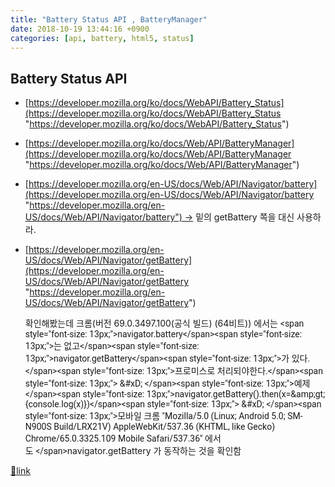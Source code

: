 ```yaml
---
title: "Battery Status API , BatteryManager"
date: 2018-10-19 13:44:16 +0900
categories: [api, battery, html5, status]
---
```


Battery Status API
------------------

  
- [https://developer.mozilla.org/ko/docs/WebAPI/Battery_Status](https://developer.mozilla.org/ko/docs/WebAPI/Battery_Status "https://developer.mozilla.org/ko/docs/WebAPI/Battery_Status")
- [https://developer.mozilla.org/ko/docs/Web/API/BatteryManager](https://developer.mozilla.org/ko/docs/Web/API/BatteryManager "https://developer.mozilla.org/ko/docs/Web/API/BatteryManager")
- [https://developer.mozilla.org/en-US/docs/Web/API/Navigator/battery](https://developer.mozilla.org/en-US/docs/Web/API/Navigator/battery "https://developer.mozilla.org/en-US/docs/Web/API/Navigator/battery") -&gt; 밑의 getBattery 쪽을 대신 사용하라.
- [https://developer.mozilla.org/en-US/docs/Web/API/Navigator/getBattery](https://developer.mozilla.org/en-US/docs/Web/API/Navigator/getBattery "https://developer.mozilla.org/en-US/docs/Web/API/Navigator/getBattery")

  &#xD;
확인해봤는데 크롬(버전 69.0.3497.100(공식 빌드) (64비트)) 에서는 <font face="Roboto, Segoe UI, Arial, Malgun Gothic, Gulim, sans-serif">&lt;span style="font-size: 13px;"&gt;navigator.battery&lt;/span&gt;</font><font face="Roboto, Segoe UI, Arial, Malgun Gothic, Gulim, sans-serif">&lt;span style="font-size: 13px;"&gt;는 없고&lt;/span&gt;</font><font face="Roboto, Segoe UI, Arial, Malgun Gothic, Gulim, sans-serif">&lt;span style="font-size: 13px;"&gt;navigator.getBattery&lt;/span&gt;</font><font face="Roboto, Segoe UI, Arial, Malgun Gothic, Gulim, sans-serif">&lt;span style="font-size: 13px;"&gt;가 있다.&lt;/span&gt;</font><font face="Roboto, Segoe UI, Arial, Malgun Gothic, Gulim, sans-serif">&lt;span style="font-size: 13px;"&gt;프로미스로 처리되야한다.&lt;/span&gt;</font><font face="Roboto, Segoe UI, Arial, Malgun Gothic, Gulim, sans-serif">&lt;span style="font-size: 13px;"&gt;  &amp;#xD;
&lt;/span&gt;</font><font face="Roboto, Segoe UI, Arial, Malgun Gothic, Gulim, sans-serif">&lt;span style="font-size: 13px;"&gt;예제&lt;/span&gt;</font><font face="Roboto, Segoe UI, Arial, Malgun Gothic, Gulim, sans-serif">&lt;span style="font-size: 13px;"&gt;navigator.getBattery().then(x=&amp;amp;gt;{console.log(x)})&lt;/span&gt;</font><font face="Roboto, Segoe UI, Arial, Malgun Gothic, Gulim, sans-serif">&lt;span style="font-size: 13px;"&gt;  &amp;#xD;
&lt;/span&gt;</font><font face="Roboto, Segoe UI, Arial, Malgun Gothic, Gulim, sans-serif">&lt;span style="font-size: 13px;"&gt;모바일 크롬 "Mozilla/5.0 (Linux; Android 5.0; SM-N900S Build/LRX21V) AppleWebKit/537.36 (KHTML, like Gecko) Chrome/65.0.3325.109 Mobile Safari/537.36" 에서도 &lt;/span&gt;</font>navigator.getBattery 가 동작하는 것을 확인함  &#xD;



[🔗link](http://www.mins01.com/mh/tech/read/1207)